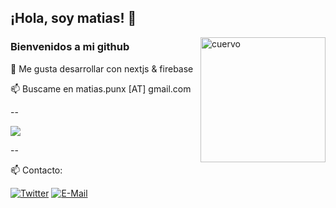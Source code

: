 ## ¡Hola, soy matias! 🚀
<a href="https://github.com/matiaspunx"><img align="right" width="200" src="https://matiaspunx.github.io/assets/img/crow.webp" alt="cuervo" /></a>

### Bienvenidos a mi github

👀 Me gusta desarrollar con nextjs & firebase

📫 Buscame en matias.punx [AT] gmail.com

--

<div>
    <img src="https://skillicons.dev/icons?i=javascript,firebase,nextjs,react" />
</div>

--

📫 Contacto:

[![Twitter](https://img.shields.io/badge/Twitter-1877F2?style=for-the-badge&logo=twitter&logoColor=white)](https://www.twitter.com/__amti/)
[![E-Mail](https://img.shields.io/badge/Email-006aff?style=for-the-badge&logo=maildotru&logoColor=white&color=red)](mailto:matias.punx@gmail.com)
